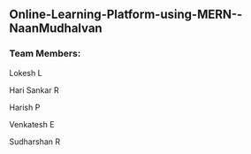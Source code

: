 ## Online-Learning-Platform-using-MERN--NaanMudhalvan


### Team Members:

Lokesh L 

Hari Sankar R  

Harish P 

Venkatesh E

Sudharshan R
